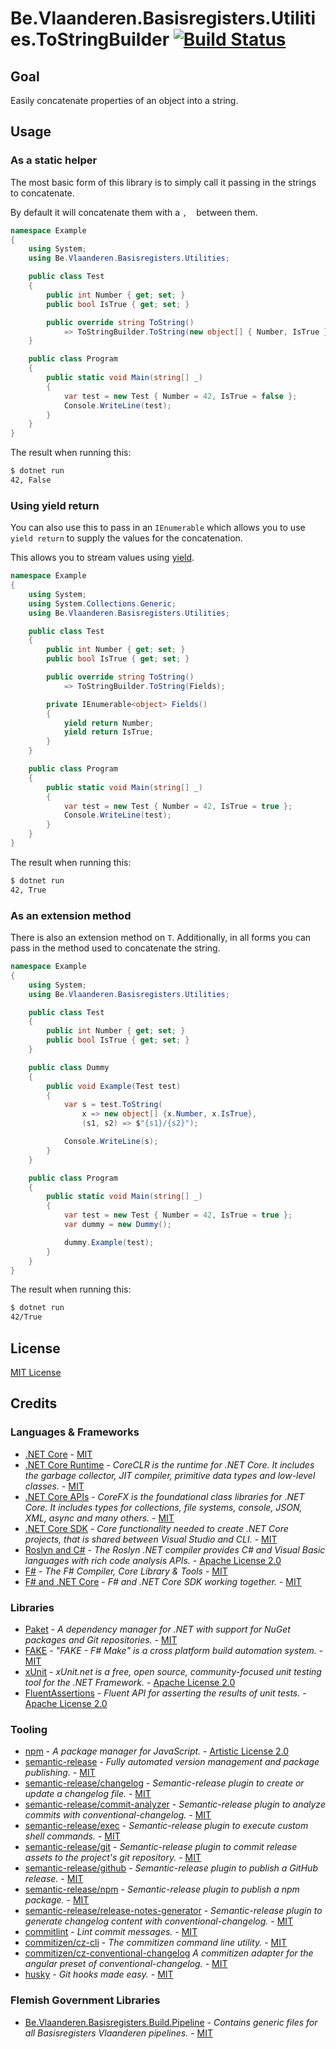 # Be.Vlaanderen.Basisregisters.Utilities.ToStringBuilder [![Build Status](https://github.com/Informatievlaanderen/tostring-builder/workflows/Build/badge.svg)](https://github.com/Informatievlaanderen/tostring-builder/actions)

## Goal

Easily concatenate properties of an object into a string.

## Usage

### As a static helper

The most basic form of this library is to simply call it passing in the strings to concatenate.

By default it will concatenate them with a `, ` &nbsp;between them.

```csharp
namespace Example
{
    using System;
    using Be.Vlaanderen.Basisregisters.Utilities;

    public class Test
    {
        public int Number { get; set; }
        public bool IsTrue { get; set; }

        public override string ToString()
            => ToStringBuilder.ToString(new object[] { Number, IsTrue });
    }

    public class Program
    {
        public static void Main(string[] _)
        {
            var test = new Test { Number = 42, IsTrue = false };
            Console.WriteLine(test);
        }
    }
}
```

The result when running this:

```bash
$ dotnet run
42, False
```

### Using yield return

You can also use this to pass in an `IEnumerable` which allows you to use `yield return` to supply the values for the concatenation.

This allows you to stream values using [yield](https://docs.microsoft.com/en-us/dotnet/csharp/language-reference/keywords/yield).

```csharp
namespace Example
{
    using System;
    using System.Collections.Generic;
    using Be.Vlaanderen.Basisregisters.Utilities;

    public class Test
    {
        public int Number { get; set; }
        public bool IsTrue { get; set; }

        public override string ToString()
            => ToStringBuilder.ToString(Fields);

        private IEnumerable<object> Fields()
        {
            yield return Number;
            yield return IsTrue;
        }
    }

    public class Program
    {
        public static void Main(string[] _)
        {
            var test = new Test { Number = 42, IsTrue = true };
            Console.WriteLine(test);
        }
    }
}
```

The result when running this:

```bash
$ dotnet run
42, True
```

### As an extension method

There is also an extension method on `T`. Additionally, in all forms you can pass in the method used to concatenate the string.

```csharp
namespace Example
{
    using System;
    using Be.Vlaanderen.Basisregisters.Utilities;

    public class Test
    {
        public int Number { get; set; }
        public bool IsTrue { get; set; }
    }

    public class Dummy
    {
        public void Example(Test test)
        {
            var s = test.ToString(
                x => new object[] {x.Number, x.IsTrue},
                (s1, s2) => $"{s1}/{s2}");

            Console.WriteLine(s);
        }
    }

    public class Program
    {
        public static void Main(string[] _)
        {
            var test = new Test { Number = 42, IsTrue = true };
            var dummy = new Dummy();

            dummy.Example(test);
        }
    }
}
```

The result when running this:

```bash
$ dotnet run
42/True
```

## License

[MIT License](https://choosealicense.com/licenses/mit/)

## Credits

### Languages & Frameworks

* [.NET Core](https://github.com/Microsoft/dotnet/blob/master/LICENSE) - [MIT](https://choosealicense.com/licenses/mit/)
* [.NET Core Runtime](https://github.com/dotnet/coreclr/blob/master/LICENSE.TXT) - _CoreCLR is the runtime for .NET Core. It includes the garbage collector, JIT compiler, primitive data types and low-level classes._ - [MIT](https://choosealicense.com/licenses/mit/)
* [.NET Core APIs](https://github.com/dotnet/corefx/blob/master/LICENSE.TXT) - _CoreFX is the foundational class libraries for .NET Core. It includes types for collections, file systems, console, JSON, XML, async and many others._ - [MIT](https://choosealicense.com/licenses/mit/)
* [.NET Core SDK](https://github.com/dotnet/sdk/blob/master/LICENSE.TXT) - _Core functionality needed to create .NET Core projects, that is shared between Visual Studio and CLI._ - [MIT](https://choosealicense.com/licenses/mit/)
* [Roslyn and C#](https://github.com/dotnet/roslyn/blob/master/License.txt) - _The Roslyn .NET compiler provides C# and Visual Basic languages with rich code analysis APIs._ - [Apache License 2.0](https://choosealicense.com/licenses/apache-2.0/)
* [F#](https://github.com/fsharp/fsharp/blob/master/LICENSE) - _The F# Compiler, Core Library & Tools_ - [MIT](https://choosealicense.com/licenses/mit/)
* [F# and .NET Core](https://github.com/dotnet/netcorecli-fsc/blob/master/LICENSE) - _F# and .NET Core SDK working together._ - [MIT](https://choosealicense.com/licenses/mit/)

### Libraries

* [Paket](https://fsprojects.github.io/Paket/license.html) - _A dependency manager for .NET with support for NuGet packages and Git repositories._ - [MIT](https://choosealicense.com/licenses/mit/)
* [FAKE](https://github.com/fsharp/FAKE/blob/release/next/License.txt) - _"FAKE - F# Make" is a cross platform build automation system._ - [MIT](https://choosealicense.com/licenses/mit/)
* [xUnit](https://github.com/xunit/xunit/blob/master/license.txt) - _xUnit.net is a free, open source, community-focused unit testing tool for the .NET Framework._ - [Apache License 2.0](https://choosealicense.com/licenses/apache-2.0/)
* [FluentAssertions](https://github.com/fluentassertions/fluentassertions/blob/master/LICENSE) - _Fluent API for asserting the results of unit tests._ - [Apache License 2.0](https://choosealicense.com/licenses/apache-2.0/)

### Tooling

* [npm](https://github.com/npm/cli/blob/latest/LICENSE) - _A package manager for JavaScript._ - [Artistic License 2.0](https://choosealicense.com/licenses/artistic-2.0/)
* [semantic-release](https://github.com/semantic-release/semantic-release/blob/master/LICENSE) - _Fully automated version management and package publishing._ - [MIT](https://choosealicense.com/licenses/mit/)
* [semantic-release/changelog](https://github.com/semantic-release/changelog/blob/master/LICENSE) - _Semantic-release plugin to create or update a changelog file._ - [MIT](https://choosealicense.com/licenses/mit/)
* [semantic-release/commit-analyzer](https://github.com/semantic-release/commit-analyzer/blob/master/LICENSE) - _Semantic-release plugin to analyze commits with conventional-changelog._ - [MIT](https://choosealicense.com/licenses/mit/)
* [semantic-release/exec](https://github.com/semantic-release/exec/blob/master/LICENSE) - _Semantic-release plugin to execute custom shell commands._ - [MIT](https://choosealicense.com/licenses/mit/)
* [semantic-release/git](https://github.com/semantic-release/git/blob/master/LICENSE) - _Semantic-release plugin to commit release assets to the project's git repository._ - [MIT](https://choosealicense.com/licenses/mit/)
* [semantic-release/github](https://github.com/semantic-release/github/blob/master/LICENSE) - _Semantic-release plugin to publish a GitHub release._ - [MIT](https://choosealicense.com/licenses/mit/)
* [semantic-release/npm](https://github.com/semantic-release/npm/blob/master/LICENSE) - _Semantic-release plugin to publish a npm package._ - [MIT](https://choosealicense.com/licenses/mit/)
* [semantic-release/release-notes-generator](https://github.com/semantic-release/release-notes-generator/blob/master/LICENSE) - _Semantic-release plugin to generate changelog content with conventional-changelog._ - [MIT](https://choosealicense.com/licenses/mit/)
* [commitlint](https://github.com/conventional-changelog/commitlint/blob/master/license.md) - _Lint commit messages._ - [MIT](https://choosealicense.com/licenses/mit/)
* [commitizen/cz-cli](https://github.com/commitizen/cz-cli/blob/master/LICENSE) - _The commitizen command line utility._ - [MIT](https://choosealicense.com/licenses/mit/)
* [commitizen/cz-conventional-changelog](https://github.com/commitizen/cz-conventional-changelog/blob/master/LICENSE) _A commitizen adapter for the angular preset of conventional-changelog._ - [MIT](https://choosealicense.com/licenses/mit/)
* [husky](https://github.com/typicode/husky/blob/master/LICENSE) - _Git hooks made easy._  - [MIT](https://choosealicense.com/licenses/mit/)

### Flemish Government Libraries

* [Be.Vlaanderen.Basisregisters.Build.Pipeline](https://github.com/informatievlaanderen/build-pipeline/blob/main/LICENSE) - _Contains generic files for all Basisregisters Vlaanderen pipelines._ - [MIT](https://choosealicense.com/licenses/mit/)
